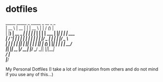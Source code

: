 # dotfiles


  _____            _____  _     _____        _    __ _ _         <br>
 |  __ \          |  __ \| |   |  __ \      | |  / _(_) |        <br>
 | |__) | __ _   _| |  | | |_  | |  | | ___ | |_| |_ _| | ___    <br>
 |  ___/ '__| | | | |  | | __| | |  | |/ _ \| __|  _| | |/ _ \   <br>
 | |   | |  | |_| | |__| | |_  | |__| | (_) | |_| | | | |  __/   <br>
 |_|   |_|   \__, |_____/ \__| |_____/ \___/ \__|_| |_|_|\___|   <br>
              __/ |                                              <br>
             |___/                                               <br>


My Personal Dotfiles (I take a lot of inspiration from others and do not mind if you use any of this...)
